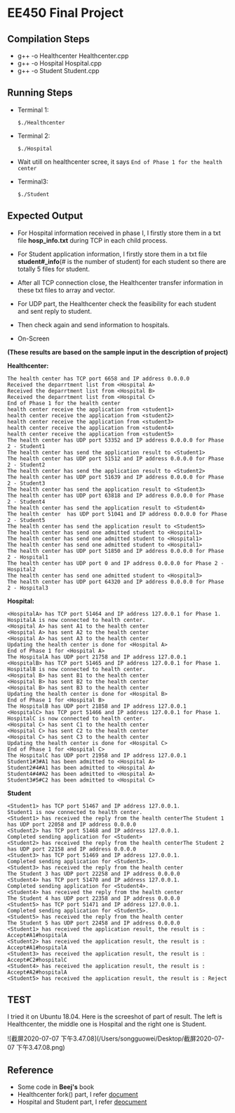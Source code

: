 # EE450 Final Project

## Compilation Steps

- g++ -o Healthcenter Healthcenter.cpp
- g++ -o Hospital Hospital.cpp
- g++ -o Student Student.cpp


## Running Steps

- Terminal 1:

    `$./Healthcenter`
    
- Terminal 2: 

    `$./Hospital`

- Wait utill on healthcenter scree, it says `End of Phase 1 for the health center`

- Terminal3:

    `$./Student`

## Expected Output

- For Hospital information received in phase I, I firstly store them in a txt file **hosp_info.txt** during TCP in each child process.
- For Student application information, I firstly store them in a txt file **student#_info**(# is the number of student) for each student so there are totally 5 files for student.
- After all TCP connection close, the Healthcenter transfer information in these txt files to array and vector.
- For UDP part, the Healthcenter check the feasibility for each student and sent reply to student. 
- Then check again and send information to hospitals.





- On-Screen

**(These results are based on the sample input in the description of project)**

**Healthcenter:**

```
The health center has TCP port 6658 and IP address 0.0.0.0 
Received the deparrtment list from <Hospital A>
Received the deparrtment list from <Hospital B>
Received the deparrtment list from <Hospital C>
End of Phase 1 for the health center
health center receive the application from <student1>
health center receive the application from <student2>
health center receive the application from <student3>
health center receive the application from <student4>
health center receive the application from <student5>
The health center has UDP port 53352 and IP address 0.0.0.0 for Phase 2 - Student1
The health center has send the application result to <Student1>
The health center has UDP port 51512 and IP address 0.0.0.0 for Phase 2 - Student2
The health center has send the application result to <Student2>
The health center has UDP port 51639 and IP address 0.0.0.0 for Phase 2 - Student3
The health center has send the application result to <Student3>
The health center has UDP port 63818 and IP address 0.0.0.0 for Phase 2 - Student4
The health center has send the application result to <Student4>
The health center  has UDP port 51041 and IP address 0.0.0.0 for Phase 2 - Student5
The health center has send the application result to <Student5>
The health center has send one admitted student to <Hospital1>
The health center has send one admitted student to <Hospital1>
The health center has send one admitted student to <Hospital1>
The health center has UDP port 51850 and IP address 0.0.0.0 for Phase 2 - Hospital1
The health center has UDP port 0 and IP address 0.0.0.0 for Phase 2 - Hospital2
The health center has send one admitted student to <Hospital3>
The health center has UDP port 64320 and IP address 0.0.0.0 for Phase 2 - Hospital3

```

**Hospital:**

```
<HospitalA> has TCP port 51464 and IP address 127.0.0.1 for Phase 1.
HospitalA is now connected to health center.
<Hospital A> has sent A1 to the health center
<Hospital A> has sent A2 to the health center
<Hospital A> has sent A3 to the health center
Updating the health center is done for <Hospital A>
End of Phase 1 for <Hospital A>
The HospitalA has UDP port 21758 and IP address 127.0.0.1 
<HospitalB> has TCP port 51465 and IP address 127.0.0.1 for Phase 1.
HospitalB is now connected to health center.
<Hospital B> has sent B1 to the health center
<Hospital B> has sent B2 to the health center
<Hospital B> has sent B3 to the health center
Updating the health center is done for <Hospital B>
End of Phase 1 for <Hospital B>
The HospitalB has UDP port 21858 and IP address 127.0.0.1 
<HospitalC> has TCP port 51466 and IP address 127.0.0.1 for Phase 1.
HospitalC is now connected to health center.
<Hospital C> has sent C1 to the health center
<Hospital C> has sent C2 to the health center
<Hospital C> has sent C3 to the health center
Updating the health center is done for <Hospital C>
End of Phase 1 for <Hospital C>
The HospitalC has UDP port 21958 and IP address 127.0.0.1 
Student1#3#A1 has been admitted to <Hospital A> 
Student2#4#A1 has been admitted to <Hospital A> 
Student4#4#A2 has been admitted to <Hospital A> 
Student3#5#C2 has been admitted to <Hospital C> 
```



**Student**

```
<Student1> has TCP port 51467 and IP address 127.0.0.1.
Student1 is now connected to health center.
<Student1> has received the reply from the health centerThe Student 1 has UDP port 22058 and IP address 0.0.0.0 
<Student2> has TCP port 51468 and IP address 127.0.0.1.
Completed sending application for <Student>
<Student2> has received the reply from the health centerThe Student 2 has UDP port 22158 and IP address 0.0.0.0 
<Student3> has TCP port 51469 and IP address 127.0.0.1.
Completed sending application for <Student3>.
<Student3> has received the reply from the health center
The Student 3 has UDP port 22258 and IP address 0.0.0.0 
<Student4> has TCP port 51470 and IP address 127.0.0.1.
Completed sending application for <Student4>.
<Student4> has received the reply from the health center
The Student 4 has UDP port 22358 and IP address 0.0.0.0 
<Student5> has TCP port 51471 and IP address 127.0.0.1.
Completed sending application for <Student5>.
<Student5> has received the reply from the health center
The Student 5 has UDP port 22458 and IP address 0.0.0.0 
<Student1> has received the application result, the result is : Accept#A1#hospitalA
<Student2> has received the application result, the result is : Accept#A1#hospitalA
<Student3> has received the application result, the result is : Accept#C2#hospitalC
<Student4> has received the application result, the result is : Accept#A2#hospitalA
<Student5> has received the application result, the result is : Reject

```



## TEST

I tried it on Ubuntu 18.04. Here is the screeshot of part of result. The left is Healthcenter, the middle one is Hospital and the right one is Student.

![截屏2020-07-07 下午3.47.08](/Users/songguowei/Desktop/截屏2020-07-07 下午3.47.08.png)

## Reference

- Some code in **Beej's** book
- Healthcenter fork() part, I refer [document](https://www.cs.dartmouth.edu/~campbell/cs50/socketprogramming.html)
- Hospital and Student part, I refer [deocument](https://www.geeksforgeeks.org/fork-execute-processes-bottom-using-wait/)

